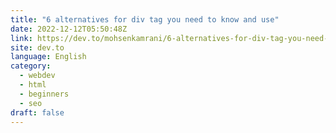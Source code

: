```yaml
---
title: "6 alternatives for div tag you need to know and use"
date: 2022-12-12T05:50:48Z
link: https://dev.to/mohsenkamrani/6-alternatives-for-div-tag-you-need-to-know-and-use-4g3b?utm_medium=RSS&utm_source=news.12bit.vn
site: dev.to
language: English
category:
  - webdev
  - html
  - beginners
  - seo
draft: false
---
```

